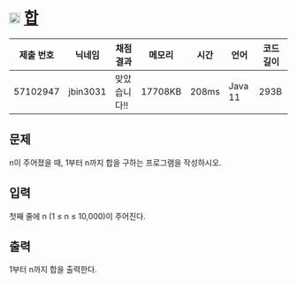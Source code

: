 # <img width="20px"  src="https://d2gd6pc034wcta.cloudfront.net/tier/1.svg" class="solvedac-tier"> [합](https://www.acmicpc.net/problem/8393) 

| 제출 번호 | 닉네임 | 채점 결과 | 메모리 | 시간 | 언어 | 코드 길이 |
|---|---|---|---|---|---|---|
|57102947|jbin3031|맞았습니다!! |17708KB|208ms|Java 11|293B|

## 문제
<p>n이 주어졌을 때, 1부터 n까지 합을 구하는 프로그램을 작성하시오.</p>

## 입력
<p>첫째 줄에 n (1 ≤ n ≤ 10,000)이 주어진다.</p>

## 출력
<p>1부터 n까지 합을 출력한다.</p>

